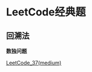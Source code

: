 # LeetCode经典题

## 回溯法

**数独问题**

[LeetCode_37(medium)](https://leetcode-cn.com/problems/sudoku-solver/)
